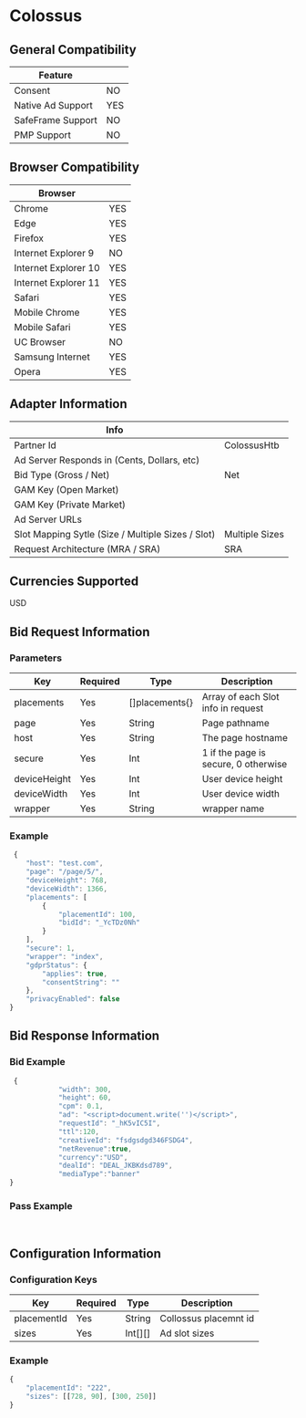 # Colossus
## General Compatibility
|Feature|  |
|---|---|
| Consent |NO|
| Native Ad Support |YES|
| SafeFrame Support |NO|
| PMP Support |NO|
 
## Browser Compatibility
| Browser |  |
|--- |---|
| Chrome |YES|
| Edge |YES|
| Firefox |YES|
| Internet Explorer 9 |NO|
| Internet Explorer 10 |YES|
| Internet Explorer 11 |YES|
| Safari |YES|
| Mobile Chrome |YES|
| Mobile Safari |YES|
| UC Browser |NO|
| Samsung Internet |YES|
| Opera |YES|
 
## Adapter Information
| Info | |
|---|---|
| Partner Id | ColossusHtb |
| Ad Server Responds in (Cents, Dollars, etc) | |
| Bid Type (Gross / Net) |Net|
| GAM Key (Open Market) | |
| GAM Key (Private Market) | |
| Ad Server URLs | |
| Slot Mapping Sytle (Size / Multiple Sizes / Slot) |Multiple Sizes|
| Request Architecture (MRA / SRA) |SRA|
 
## Currencies Supported
USD

## Bid Request Information
### Parameters
| Key | Required | Type | Description |
|---|---|---|---|
| placements | Yes | []placements{} | Array of each Slot info in request |
| page | Yes | String | Page pathname |
| host | Yes | String | The page hostname |
| secure | Yes | Int | 1 if the page is secure, 0 otherwise |
| deviceHeight | Yes | Int | User device height |
| deviceWidth | Yes | Int | User device width |
| wrapper | Yes | String | wrapper name |
 
### Example
```javascript
 {
    "host": "test.com",
    "page": "/page/5/",
    "deviceHeight": 768,
    "deviceWidth": 1366,
    "placements": [
        {
            "placementId": 100,
            "bidId": "_YcTDz0Nh"
        }
    ],
    "secure": 1,
    "wrapper": "index",
    "gdprStatus": {
        "applies": true,
        "consentString": ""
    },
    "privacyEnabled": false
}
```
 
## Bid Response Information
### Bid Example
```javascript
 {
            "width": 300,
            "height": 60,
            "cpm": 0.1,
            "ad": "<script>document.write('')</script>",
            "requestId": "_hK5vIC5I",
            "ttl":120,
            "creativeId": "fsdgsdgd346FSDG4",
            "netRevenue":true,
            "currency":"USD",
            "dealId": "DEAL_JKBKdsd789",
            "mediaType":"banner"
}
```
### Pass Example
```javascript
 
```
 
## Configuration Information
### Configuration Keys
| Key | Required | Type | Description |
|---|---|---|---|
| placementId | Yes | String | Collossus placemnt id |
| sizes | Yes | Int[][] | Ad slot sizes |
### Example
```javascript
{
    "placementId": "222",
    "sizes": [[728, 90], [300, 250]]
}
```
